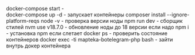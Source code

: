 docker-compose start   -   
docker-compose up -d   -  запускает контейнеры
composer install --ignore-platform-reqs
node -v   - проверка версии ноды
npm run dev  - сборщик стилей
nvm use v18.7.0   -  обновление ноды до 18 версии если надо
npm i   -  установка npm если слетает
docker ps - проверить состояние контейнеров
docker exec -ti mapteka-botelegram-php bash  -  зайти внутрь докер контейнера
